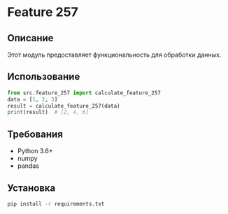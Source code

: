 # Feature 257
## Описание
Этот модуль предоставляет функциональность для обработки данных.
## Использование
```python
from src.feature_257 import calculate_feature_257
data = [1, 2, 3]
result = calculate_feature_257(data)
print(result)  # [2, 4, 6]
```
## Требования
- Python 3.6+
- numpy
- pandas
## Установка
```bash
pip install -r requirements.txt
```
